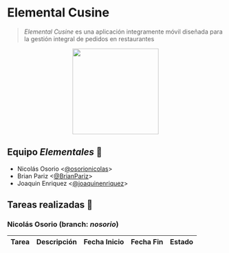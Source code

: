 # Elemental Cusine

> *Elemental Cusine* es una aplicación integramente móvil diseñada para la gestión integral de pedidos en restaurantes

<p align="center">
<img src="https://i.ibb.co/DL6LxbL/icon-transp.png" height="200">

## Equipo *Elementales* :rocket:
* Nicolás Osorio <[@osorionicolas](https://github.com/osorionicolas "Google!")>
* Brian Pariz <[@BrianPariz](https://github.com/BrianPariz, "Brian Pariz")>
* Joaquin Enriquez <[@joaquinenriquez](https://github.com/joaquinenriquez, "Joaquin Enriquez")>


## Tareas realizadas :hammer:
### Nicolás Osorio (branch: *nosorio*)
| Tarea | Descripción | Fecha Inicio | Fecha Fin | Estado |
|---|---|---|---|---|


<!-- |---|---|---|---|---|
| 2 | Splash Animación | Finalizado |
| 5 | Login | Finalizado |
| 10| Sonidos (activar/desactivar) | Finalizado |
| A | ABM - Dueño/Supervisor | Finalizado |
| D | ABM - Cliente | Finalizado |
| F | QR Ingreso al local | Finalizado | -->


